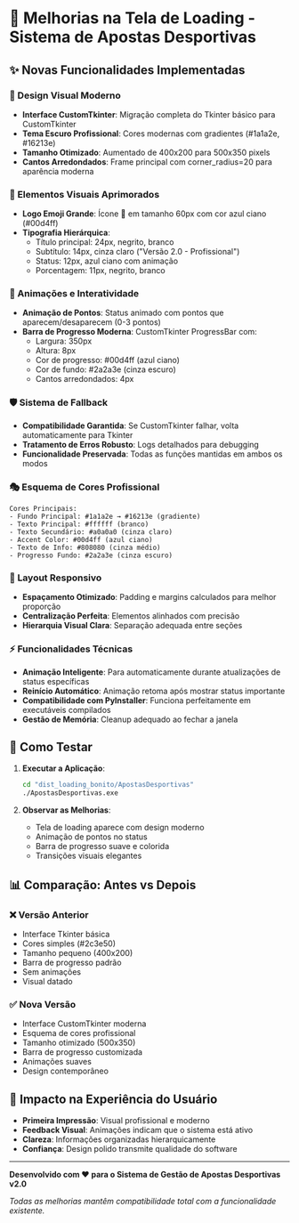 # 🎯 Melhorias na Tela de Loading - Sistema de Apostas Desportivas

## ✨ Novas Funcionalidades Implementadas

### 🎨 Design Visual Moderno
- **Interface CustomTkinter**: Migração completa do Tkinter básico para CustomTkinter
- **Tema Escuro Profissional**: Cores modernas com gradientes (#1a1a2e, #16213e)
- **Tamanho Otimizado**: Aumentado de 400x200 para 500x350 pixels
- **Cantos Arredondados**: Frame principal com corner_radius=20 para aparência moderna

### 🎯 Elementos Visuais Aprimorados
- **Logo Emoji Grande**: Ícone 🎯 em tamanho 60px com cor azul ciano (#00d4ff)
- **Tipografia Hierárquica**:
  - Título principal: 24px, negrito, branco
  - Subtítulo: 14px, cinza claro ("Versão 2.0 - Profissional")
  - Status: 12px, azul ciano com animação
  - Porcentagem: 11px, negrito, branco

### 🔄 Animações e Interatividade
- **Animação de Pontos**: Status animado com pontos que aparecem/desaparecem (0-3 pontos)
- **Barra de Progresso Moderna**: CustomTkinter ProgressBar com:
  - Largura: 350px
  - Altura: 8px
  - Cor de progresso: #00d4ff (azul ciano)
  - Cor de fundo: #2a2a3e (cinza escuro)
  - Cantos arredondados: 4px

### 🛡️ Sistema de Fallback
- **Compatibilidade Garantida**: Se CustomTkinter falhar, volta automaticamente para Tkinter
- **Tratamento de Erros Robusto**: Logs detalhados para debugging
- **Funcionalidade Preservada**: Todas as funções mantidas em ambos os modos

### 🎭 Esquema de Cores Profissional
```
Cores Principais:
- Fundo Principal: #1a1a2e → #16213e (gradiente)
- Texto Principal: #ffffff (branco)
- Texto Secundário: #a0a0a0 (cinza claro)
- Accent Color: #00d4ff (azul ciano)
- Texto de Info: #808080 (cinza médio)
- Progresso Fundo: #2a2a3e (cinza escuro)
```

### 📱 Layout Responsivo
- **Espaçamento Otimizado**: Padding e margins calculados para melhor proporção
- **Centralização Perfeita**: Elementos alinhados com precisão
- **Hierarquia Visual Clara**: Separação adequada entre seções

### ⚡ Funcionalidades Técnicas
- **Animação Inteligente**: Para automaticamente durante atualizações de status específicas
- **Reinício Automático**: Animação retoma após mostrar status importante
- **Compatibilidade com PyInstaller**: Funciona perfeitamente em executáveis compilados
- **Gestão de Memória**: Cleanup adequado ao fechar a janela

## 🚀 Como Testar

1. **Executar a Aplicação**:
   ```bash
   cd "dist_loading_bonito/ApostasDesportivas"
   ./ApostasDesportivas.exe
   ```

2. **Observar as Melhorias**:
   - Tela de loading aparece com design moderno
   - Animação de pontos no status
   - Barra de progresso suave e colorida
   - Transições visuais elegantes

## 📊 Comparação: Antes vs Depois

### ❌ Versão Anterior
- Interface Tkinter básica
- Cores simples (#2c3e50)
- Tamanho pequeno (400x200)
- Barra de progresso padrão
- Sem animações
- Visual datado

### ✅ Nova Versão
- Interface CustomTkinter moderna
- Esquema de cores profissional
- Tamanho otimizado (500x350)
- Barra de progresso customizada
- Animações suaves
- Design contemporâneo

## 🎯 Impacto na Experiência do Usuário

- **Primeira Impressão**: Visual profissional e moderno
- **Feedback Visual**: Animações indicam que o sistema está ativo
- **Clareza**: Informações organizadas hierarquicamente
- **Confiança**: Design polido transmite qualidade do software

---

**Desenvolvido com ❤️ para o Sistema de Gestão de Apostas Desportivas v2.0**

*Todas as melhorias mantêm compatibilidade total com a funcionalidade existente.*